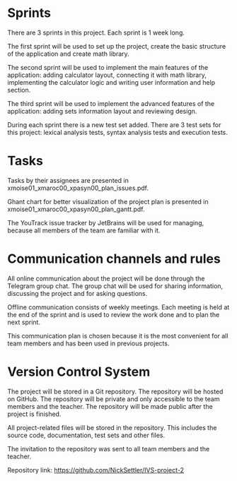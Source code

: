# Sprints

There are 3 sprints in this project. Each sprint is 1 week long.

The first sprint will be used to set up the project, create the basic structure of the application and create math
library.

The second sprint will be used to implement the main features of the application: adding calculator layout, connecting
it with math library, implementing the calculator logic and writing user information and help section.

The third sprint will be used to implement the advanced features of the application: adding sets information layout and
reviewing design.

During each sprint there is a new test set added. There are 3 test sets for this project: lexical analysis tests, syntax
analysis tests and execution tests.

# Tasks

Tasks by their assignees are presented in xmoise01_xmaroc00_xpasyn00_plan_issues.pdf.

Ghant chart for better visualization of the project plan is presented in xmoise01_xmaroc00_xpasyn00_plan_gantt.pdf.

The YouTrack issue tracker by JetBrains will be used for managing, because all members of the team are familiar with it.

# Communication channels and rules

All online communication about the project will be done through the Telegram group chat. The group chat will be used for
sharing information, discussing the project and for asking questions.

Offline communication consists of weekly meetings. Each meeting is held at the end of the sprint and is used to review
the work done and to plan the next sprint.

This communication plan is chosen because it is the most convenient for all team members and has been used in previous
projects.

# Version Control System

The project will be stored in a Git repository. The repository will be hosted on GitHub. The repository will be private
and only accessible to the team members and the teacher. The repository will be made public after the project is
finished.

All project-related files will be stored in the repository. This includes the source code, documentation, test sets and
other files.

The invitation to the repository was sent to all team members and the teacher.

Repository link: https://github.com/NickSettler/IVS-project-2
